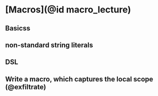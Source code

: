 # [Macros](@id macro_lecture)
## Basicss
## non-standard string literals
## DSL


## Write a macro, which captures the local scope (@exfiltrate)